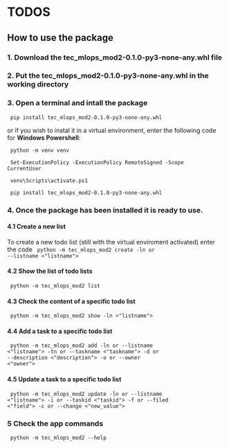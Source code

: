 # TODOS
## How to use the package

### 1. Download the tec_mlops_mod2-0.1.0-py3-none-any.whl file

### 2. Put the tec_mlops_mod2-0.1.0-py3-none-any.whl in the working directory

### 3. Open a terminal and intall the package

<code> pip install tec_mlops_mod2-0.1.0-py3-none-any.whl </code>

or if you wish to instal it in a virtual environment, enter the following code for **Windows Powershell**:

<code> python -m venv venv </code>

<code> Set-ExecutionPolicy -ExecutionPolicy RemoteSigned -Scope CurrentUser  </code>

<code>  venv\Scripts\activate.ps1 </code>

<code> pip install tec_mlops_mod2-0.1.0-py3-none-any.whl </code>

### 4. Once the package has been installed it is ready to use.

#### 4.1 Create a new list

To create a new todo list (still with the virtual enviroment activated) enter the code
<code> python -m tec_mlops_mod2 create -ln or --listname <"listname"> </code>

#### 4.2 Show the list of todo lists

<code> python -m tec_mlops_mod2 list </code>

#### 4.3 Check the content of a specific todo list

<code> python -m tec_mlops_mod2 show -ln <"listname"> </code>

#### 4.4 Add a task to a specific todo list

<code> python -m tec_mlops_mod2 add -ln or --listname <"listname"> -tn or --taskname <"taskname"> -d or --description <"description"> -o or --owner <"owner"></code>

#### 4.5 Update a task to a specific todo list

<code> python -m tec_mlops_mod2 update -ln or --listname <"listname"> -i or --taskid <"taskid"> -f or --filed <"field"> -c or --change <"new_value"></code>

### 5 Check the app commands

<code> python -m tec_mlops_mod2 --help </code>
